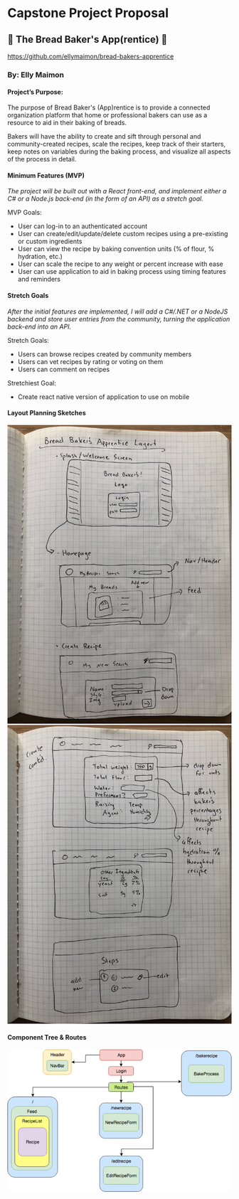 # Capstone Project Proposal

## 🍞 The Bread Baker's App(rentice) 🍞

https://github.com/ellymaimon/bread-bakers-apprentice

### By: Elly Maimon

#### Project’s Purpose:

The purpose of Bread Baker's (App)rentice is to provide a connected organization platform that home or professional bakers can use as a resource to aid in their baking of breads. 

Bakers will have the ability to create and sift through personal and community-created recipes, scale the recipes, keep track of their starters, keep notes on variables during the baking process, and visualize all aspects of the process in detail. 

#### Minimum Features (MVP)

*The project will be built out with a React front-end, and implement either a C# or a Node.js back-end (in the form of an API) as a stretch goal.*

MVP Goals:
* User can log-in to an authenticated account
* User can create/edit/update/delete custom recipes using a pre-existing or custom ingredients
* User can view the recipe by baking convention units (% of flour, % hydration, etc.)
* User can scale the recipe to any weight or percent increase with ease
* User can use application to aid in baking process using timing features and reminders

#### Stretch Goals

*After the initial features are implemented, I will add a C#/.NET or a NodeJS backend and store user entries from the community, turning the application back-end into an API.* 

Stretch Goals:
* Users can browse recipes created by community members
* Users can vet recipes by rating or voting on them
* Users can comment on recipes

Stretchiest Goal:
* Create react native version of application to use on mobile

#### Layout Planning Sketches

![Homepage, Login, Feed, and Create Recipe](Layout-1.jpg)
![Create Recipe continued](Layout-2.jpg)

#### Component Tree & Routes

![Component Tree](Capstone_Component_Tree.png)
